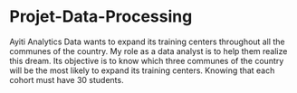 # Projet-Data-Processing
Ayiti Analytics Data wants to expand its training centers throughout all the communes of the country. My role as a data analyst is to help them realize this dream.  Its objective is to know which three communes of the country will be the most likely to expand its training centers.  Knowing that each cohort must have 30 students.
